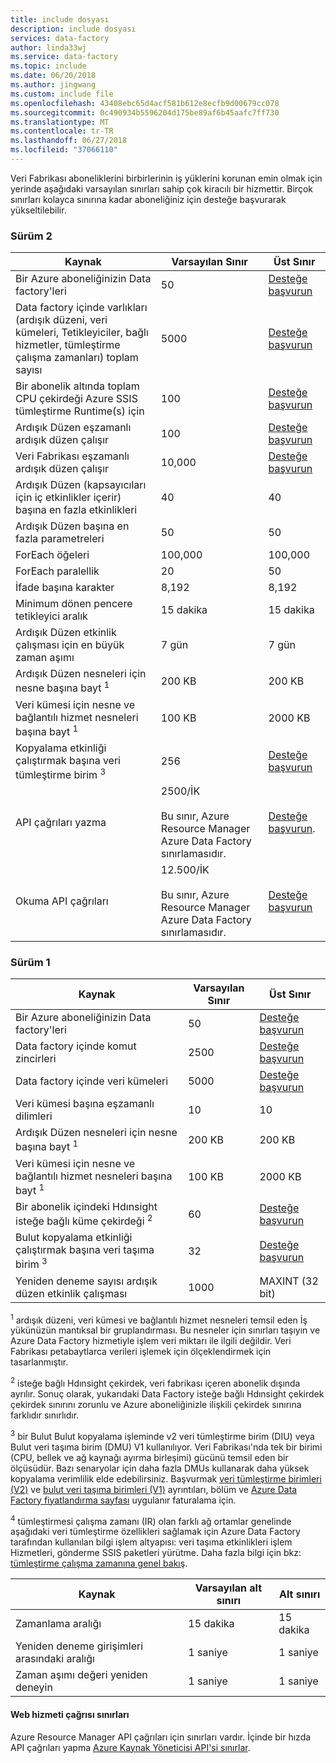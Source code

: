 ```yaml
---
title: include dosyası
description: include dosyası
services: data-factory
author: linda33wj
ms.service: data-factory
ms.topic: include
ms.date: 06/20/2018
ms.author: jingwang
ms.custom: include file
ms.openlocfilehash: 43408ebc65d4acf581b612e8ecfb9d00679cc078
ms.sourcegitcommit: 0c490934b5596204d175be89af6b45aafc7ff730
ms.translationtype: MT
ms.contentlocale: tr-TR
ms.lasthandoff: 06/27/2018
ms.locfileid: "37066110"
---
```

Veri Fabrikası aboneliklerini birbirlerinin iş yüklerini korunan emin olmak için yerinde aşağıdaki varsayılan sınırları sahip çok kiracılı bir hizmettir. Birçok sınırları kolayca sınırına kadar aboneliğiniz için desteğe başvurarak yükseltilebilir.

### <a name="version-2"></a>Sürüm 2

| Kaynak | Varsayılan Sınır | Üst Sınır |
| -------- | ------------- | ------------- |
| Bir Azure aboneliğinizin Data factory'leri | 50 | [Desteğe başvurun](https://azure.microsoft.com/blog/2014/06/04/azure-limits-quotas-increase-requests/) |
| Data factory içinde varlıkları (ardışık düzeni, veri kümeleri, Tetikleyiciler, bağlı hizmetler, tümleştirme çalışma zamanları) toplam sayısı | 5000 | [Desteğe başvurun](https://azure.microsoft.com/blog/2014/06/04/azure-limits-quotas-increase-requests/) |
| Bir abonelik altında toplam CPU çekirdeği Azure SSIS tümleştirme Runtime(s) için | 100 | [Desteğe başvurun](https://azure.microsoft.com/blog/2014/06/04/azure-limits-quotas-increase-requests/) |
| Ardışık Düzen eşzamanlı ardışık düzen çalışır | 100 | [Desteğe başvurun](https://azure.microsoft.com/blog/2014/06/04/azure-limits-quotas-increase-requests/) |
| Veri Fabrikası eşzamanlı ardışık düzen çalışır | 10,000  | [Desteğe başvurun](https://azure.microsoft.com/blog/2014/06/04/azure-limits-quotas-increase-requests/) |
| Ardışık Düzen (kapsayıcıları için iç etkinlikler içerir) başına en fazla etkinlikleri | 40 | 40 |
| Ardışık Düzen başına en fazla parametreleri | 50 | 50 |
| ForEach öğeleri | 100,000 | 100,000 |
| ForEach paralellik | 20 | 50 |
| İfade başına karakter | 8,192 | 8,192 |
| Minimum dönen pencere tetikleyici aralık | 15 dakika | 15 dakika |
| Ardışık Düzen etkinlik çalışması için en büyük zaman aşımı | 7 gün | 7 gün |
| Ardışık Düzen nesneleri için nesne başına bayt <sup>1</sup> | 200 KB | 200 KB |
| Veri kümesi için nesne ve bağlantılı hizmet nesneleri başına bayt <sup>1</sup> | 100 KB | 2000 KB |
| Kopyalama etkinliği çalıştırmak başına veri tümleştirme birim <sup>3</sup> | 256 | [Desteğe başvurun](https://azure.microsoft.com/blog/2014/06/04/azure-limits-quotas-increase-requests/) |
| API çağrıları yazma | 2500/İK<br/><br/> Bu sınır, Azure Resource Manager Azure Data Factory sınırlamasıdır. | [Desteğe başvurun](https://azure.microsoft.com/blog/2014/06/04/azure-limits-quotas-increase-requests/). |
| Okuma API çağrıları | 12.500/İK<br/><br/> Bu sınır, Azure Resource Manager Azure Data Factory sınırlamasıdır. | [Desteğe başvurun](https://azure.microsoft.com/blog/2014/06/04/azure-limits-quotas-increase-requests/) |


### <a name="version-1"></a>Sürüm 1

| **Kaynak** | **Varsayılan Sınır** | **Üst Sınır** |
| --- | --- | --- |
| Bir Azure aboneliğinizin Data factory'leri |50 |[Desteğe başvurun](https://azure.microsoft.com/blog/2014/06/04/azure-limits-quotas-increase-requests/) |
| Data factory içinde komut zincirleri |2500 |[Desteğe başvurun](https://azure.microsoft.com/blog/2014/06/04/azure-limits-quotas-increase-requests/) |
| Data factory içinde veri kümeleri |5000 |[Desteğe başvurun](https://azure.microsoft.com/blog/2014/06/04/azure-limits-quotas-increase-requests/) |
| Veri kümesi başına eşzamanlı dilimleri |10 |10 |
| Ardışık Düzen nesneleri için nesne başına bayt <sup>1</sup> |200 KB |200 KB |
| Veri kümesi için nesne ve bağlantılı hizmet nesneleri başına bayt <sup>1</sup> |100 KB |2000 KB |
| Bir abonelik içindeki Hdınsight isteğe bağlı küme çekirdeği <sup>2</sup> |60 |[Desteğe başvurun](https://azure.microsoft.com/blog/2014/06/04/azure-limits-quotas-increase-requests/) |
| Bulut kopyalama etkinliği çalıştırmak başına veri taşıma birim <sup>3</sup> |32 |[Desteğe başvurun](https://azure.microsoft.com/blog/2014/06/04/azure-limits-quotas-increase-requests/) |
| Yeniden deneme sayısı ardışık düzen etkinlik çalışması |1000 |MAXINT (32 bit) |

<sup>1</sup> ardışık düzeni, veri kümesi ve bağlantılı hizmet nesneleri temsil eden İş yükünüzün mantıksal bir gruplandırması. Bu nesneler için sınırları taşıyın ve Azure Data Factory hizmetiyle işlem veri miktarı ile ilgili değildir. Veri Fabrikası petabaytlarca verileri işlemek için ölçeklendirmek için tasarlanmıştır.

<sup>2</sup> isteğe bağlı Hdınsight çekirdek, veri fabrikası içeren abonelik dışında ayrılır. Sonuç olarak, yukarıdaki Data Factory isteğe bağlı Hdınsight çekirdek çekirdek sınırını zorunlu ve Azure aboneliğinizle ilişkili çekirdek sınırına farklıdır sınırlıdır.

<sup>3</sup> bir Bulut Bulut kopyalama işleminde v2 veri tümleştirme birim (DIU) veya Bulut veri taşıma birim (DMU) V1 kullanılıyor. Veri Fabrikası'nda tek bir birimi (CPU, bellek ve ağ kaynağı ayırma birleşimi) gücünü temsil eden bir ölçüsüdür. Bazı senaryolar için daha fazla DMUs kullanarak daha yüksek kopyalama verimlilik elde edebilirsiniz. Başvurmak [veri tümleştirme birimleri (V2)](../articles/data-factory/copy-activity-performance.md#data-integration-units) ve [bulut veri taşıma birimleri (V1)](../articles/data-factory/v1/data-factory-copy-activity-performance.md#cloud-data-movement-units) ayrıntıları, bölüm ve [Azure Data Factory fiyatlandırma sayfası](https://azure.microsoft.com/pricing/details/data-factory/) uygulanır faturalama için.

<sup>4</sup> tümleştirmesi çalışma zamanı (IR) olan farklı ağ ortamlar genelinde aşağıdaki veri tümleştirme özellikleri sağlamak için Azure Data Factory tarafından kullanılan bilgi işlem altyapısı: veri taşıma etkinlikleri işlem Hizmetleri, gönderme SSIS paketleri yürütme. Daha fazla bilgi için bkz: [tümleştirme çalışma zamanına genel bakış](../articles/data-factory/concepts-integration-runtime.md).

| **Kaynak** | **Varsayılan alt sınırı** | **Alt sınırı** |
| --- | --- | --- |
| Zamanlama aralığı |15 dakika |15 dakika |
| Yeniden deneme girişimleri arasındaki aralığı |1 saniye |1 saniye |
| Zaman aşımı değeri yeniden deneyin |1 saniye |1 saniye |

#### <a name="web-service-call-limits"></a>Web hizmeti çağrısı sınırları
Azure Resource Manager API çağrıları için sınırları vardır. İçinde bir hızda API çağrıları yapma [Azure Kaynak Yöneticisi API'si sınırlar](../articles/azure-subscription-service-limits.md#resource-group-limits).
